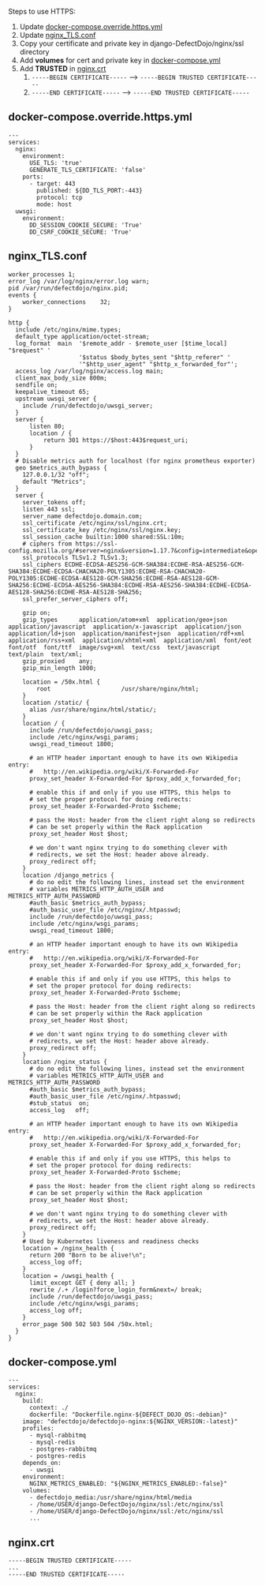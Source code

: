 Steps to use HTTPS:
1. Update [docker-compose.override.https.yml](#docker-composeoverridehttpsyml)
2. Update [nginx_TLS.conf](#nginxtlsconf)
3. Copy your certificate and private key in django-DefectDojo/nginx/ssl directory
4. Add **volumes** for cert and private key in [docker-compose.yml](#docker-composeyml)
5. Add **TRUSTED** in [nginx.crt](#nginxcrt)
   1. `-----BEGIN CERTIFICATE-----` --> `-----BEGIN TRUSTED CERTIFICATE-----`
   2. `-----END CERTIFICATE-----` --> `-----END TRUSTED CERTIFICATE-----`

## docker-compose.override.https.yml

    ---
    services:
      nginx:
        environment:
          USE_TLS: 'true'
          GENERATE_TLS_CERTIFICATE: 'false'
        ports:
          - target: 443
            published: ${DD_TLS_PORT:-443}
            protocol: tcp
            mode: host
      uwsgi:
        environment:
          DD_SESSION_COOKIE_SECURE: 'True'
          DD_CSRF_COOKIE_SECURE: 'True'


## nginx_TLS.conf

    worker_processes 1;
    error_log /var/log/nginx/error.log warn;
    pid /var/run/defectdojo/nginx.pid;
    events {
        worker_connections    32;
    }
    
    http {
      include /etc/nginx/mime.types;
      default_type application/octet-stream;
      log_format  main  '$remote_addr - $remote_user [$time_local] "$request" '
                        '$status $body_bytes_sent "$http_referer" '
                        '"$http_user_agent" "$http_x_forwarded_for"';
      access_log /var/log/nginx/access.log main;
      client_max_body_size 800m;
      sendfile on;
      keepalive_timeout 65;
      upstream uwsgi_server {
        include /run/defectdojo/uwsgi_server;
      }
      server {
          listen 80;
          location / {
              return 301 https://$host:443$request_uri;
          }
      }
      # Disable metrics auth for localhost (for nginx prometheus exporter)
      geo $metrics_auth_bypass {
        127.0.0.1/32 "off";
        default "Metrics";
      }
      server {
        server_tokens off;
        listen 443 ssl;
        server_name defectdojo.domain.com;
        ssl_certificate /etc/nginx/ssl/nginx.crt;
        ssl_certificate_key /etc/nginx/ssl/nginx.key;
        ssl_session_cache builtin:1000 shared:SSL:10m;
        # ciphers from https://ssl-config.mozilla.org/#server=nginx&version=1.17.7&config=intermediate&openssl=1.1.1d&guideline=5.4
        ssl_protocols TLSv1.2 TLSv1.3;
        ssl_ciphers ECDHE-ECDSA-AES256-GCM-SHA384:ECDHE-RSA-AES256-GCM-SHA384:ECDHE-ECDSA-CHACHA20-POLY1305:ECDHE-RSA-CHACHA20-POLY1305:ECDHE-ECDSA-AES128-GCM-SHA256:ECDHE-RSA-AES128-GCM-SHA256:ECDHE-ECDSA-AES256-SHA384:ECDHE-RSA-AES256-SHA384:ECDHE-ECDSA-AES128-SHA256:ECDHE-RSA-AES128-SHA256;
        ssl_prefer_server_ciphers off;
    
        gzip on;
        gzip_types      application/atom+xml  application/geo+json  application/javascript  application/x-javascript  application/json  application/ld+json  application/manifest+json  application/rdf+xml  application/rss+xml  application/xhtml+xml  application/xml  font/eot  font/otf  font/ttf  image/svg+xml  text/css  text/javascript text/plain  text/xml;
        gzip_proxied    any;
        gzip_min_length 1000;
    
        location = /50x.html {
            root                    /usr/share/nginx/html;
        }
        location /static/ {
          alias /usr/share/nginx/html/static/;
        }
        location / {
          include /run/defectdojo/uwsgi_pass;
          include /etc/nginx/wsgi_params;
          uwsgi_read_timeout 1800;
    
          # an HTTP header important enough to have its own Wikipedia entry:
          #   http://en.wikipedia.org/wiki/X-Forwarded-For
          proxy_set_header X-Forwarded-For $proxy_add_x_forwarded_for;
    
          # enable this if and only if you use HTTPS, this helps to
          # set the proper protocol for doing redirects:
          proxy_set_header X-Forwarded-Proto $scheme;
    
          # pass the Host: header from the client right along so redirects
          # can be set properly within the Rack application
          proxy_set_header Host $host;
    
          # we don't want nginx trying to do something clever with
          # redirects, we set the Host: header above already.
          proxy_redirect off;
        }
        location /django_metrics {
          # do no edit the following lines, instead set the environment
          # variables METRICS_HTTP_AUTH_USER and METRICS_HTTP_AUTH_PASSWORD
          #auth_basic $metrics_auth_bypass;
          #auth_basic_user_file /etc/nginx/.htpasswd;
          include /run/defectdojo/uwsgi_pass;
          include /etc/nginx/wsgi_params;
          uwsgi_read_timeout 1800;
    
          # an HTTP header important enough to have its own Wikipedia entry:
          #   http://en.wikipedia.org/wiki/X-Forwarded-For
          proxy_set_header X-Forwarded-For $proxy_add_x_forwarded_for;
    
          # enable this if and only if you use HTTPS, this helps to
          # set the proper protocol for doing redirects:
          proxy_set_header X-Forwarded-Proto $scheme;
    
          # pass the Host: header from the client right along so redirects
          # can be set properly within the Rack application
          proxy_set_header Host $host;
    
          # we don't want nginx trying to do something clever with
          # redirects, we set the Host: header above already.
          proxy_redirect off;
        }
        location /nginx_status {
          # do no edit the following lines, instead set the environment
          # variables METRICS_HTTP_AUTH_USER and METRICS_HTTP_AUTH_PASSWORD
          #auth_basic $metrics_auth_bypass;
          #auth_basic_user_file /etc/nginx/.htpasswd;
          #stub_status  on;
          access_log   off;
    
          # an HTTP header important enough to have its own Wikipedia entry:
          #   http://en.wikipedia.org/wiki/X-Forwarded-For
          proxy_set_header X-Forwarded-For $proxy_add_x_forwarded_for;
    
          # enable this if and only if you use HTTPS, this helps to
          # set the proper protocol for doing redirects:
          proxy_set_header X-Forwarded-Proto $scheme;
    
          # pass the Host: header from the client right along so redirects
          # can be set properly within the Rack application
          proxy_set_header Host $host;
    
          # we don't want nginx trying to do something clever with
          # redirects, we set the Host: header above already.
          proxy_redirect off;
        }
        # Used by Kubernetes liveness and readiness checks
        location = /nginx_health {
          return 200 "Born to be alive!\n";
          access_log off;
        }
        location = /uwsgi_health {
          limit_except GET { deny all; }
          rewrite /.+ /login?force_login_form&next=/ break;
          include /run/defectdojo/uwsgi_pass;
          include /etc/nginx/wsgi_params;
          access_log off;
        }
        error_page 500 502 503 504 /50x.html;
      }
    }

## docker-compose.yml

    ---
    services:
      nginx:
        build:
          context: ./
          dockerfile: "Dockerfile.nginx-${DEFECT_DOJO_OS:-debian}"
        image: "defectdojo/defectdojo-nginx:${NGINX_VERSION:-latest}"
        profiles:
          - mysql-rabbitmq
          - mysql-redis
          - postgres-rabbitmq
          - postgres-redis
        depends_on:
          - uwsgi
        environment:
          NGINX_METRICS_ENABLED: "${NGINX_METRICS_ENABLED:-false}"
        volumes:
          - defectdojo_media:/usr/share/nginx/html/media
          - /home/USER/django-DefectDojo/nginx/ssl:/etc/nginx/ssl
          - /home/USER/django-DefectDojo/nginx/ssl:/etc/nginx/ssl
          ...

## nginx.crt

    -----BEGIN TRUSTED CERTIFICATE-----
    ...
    -----END TRUSTED CERTIFICATE-----
